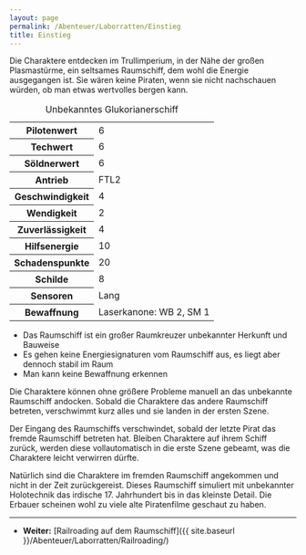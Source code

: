 ```yaml
---
layout: page
permalink: /Abenteuer/Laborratten/Einstieg
title: Einstieg
---
```




Die Charaktere entdecken im Trullimperium, in der Nähe der großen Plasmastürme, ein seltsames Raumschiff, dem wohl die Energie ausgegangen ist. Sie wären keine Piraten, wenn sie nicht nachschauen würden, ob man etwas wertvolles bergen kann.

<table>
<caption>Unbekanntes Glukorianerschiff</caption>
<tbody>
<tr><th>Pilotenwert</th><td>6</td></tr>
<tr><th>Techwert</th><td>6</td></tr>
<tr><th>Söldnerwert</th><td>6</td></tr>
<tr><th>Antrieb</th><td>FTL2</td></tr>
<tr><th>Geschwindigkeit</th><td>4</td></tr>
<tr><th>Wendigkeit</th><td>2</td></tr>
<tr><th>Zuverlässigkeit</th><td>4</td></tr>
<tr><th>Hilfsenergie</th><td>10</td></tr>
<tr><th>Schadenspunkte</th><td>20</td></tr>
<tr><th>Schilde</th><td>8</td></tr>
<tr><th>Sensoren</th><td>Lang</td></tr>
<tr><th>Bewaffnung</th><td>Laserkanone: WB 2, SM 1</td></tr>
</tbody>
</table>

- Das Raumschiff ist ein großer Raumkreuzer unbekannter Herkunft und Bauweise
- Es gehen keine Energiesignaturen vom Raumschiff aus, es liegt aber dennoch stabil im Raum
- Man kann keine Bewaffnung erkennen

Die Charaktere können ohne größere Probleme manuell an das unbekannte Raumschiff andocken. Sobald die Charaktere das andere Raumschiff betreten, verschwimmt kurz alles und sie landen in der ersten Szene.

Der Eingang des Raumschiffs verschwindet, sobald der letzte Pirat das fremde Raumschiff betreten hat. Bleiben Charaktere auf ihrem Schiff zurück, werden diese vollautomatisch in die erste Szene gebeamt, was die Charaktere leicht verwirren dürfte.

Natürlich sind die Charaktere im fremden Raumschiff angekommen und nicht in der Zeit zurückgereist. Dieses Raumschiff simuliert mit unbekannter Holotechnik das irdische 17. Jahrhundert bis in das kleinste Detail. Die Erbauer scheinen wohl zu viele alte Piratenfilme geschaut zu haben.

***

- **Weiter:** [Railroading auf dem Raumschiff]({{ site.baseurl }}/Abenteuer/Laborratten/Railroading/)
